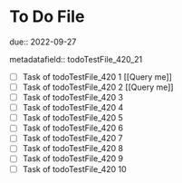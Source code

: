# To Do File

due:: 2022-09-27

metadatafield:: todoTestFile_420_21

- [ ] Task of todoTestFile_420 1 [[Query me]]
- [ ] Task of todoTestFile_420 2 [[Query me]]
- [ ] Task of todoTestFile_420 3
- [ ] Task of todoTestFile_420 4
- [ ] Task of todoTestFile_420 5
- [ ] Task of todoTestFile_420 6
- [ ] Task of todoTestFile_420 7
- [ ] Task of todoTestFile_420 8
- [ ] Task of todoTestFile_420 9
- [ ] Task of todoTestFile_420 10